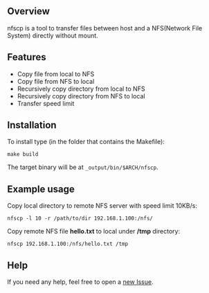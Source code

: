 ## Overview

nfscp is a tool to transfer files between host and a NFS(Network File System) directly without mount.

## Features

- Copy file from local to NFS
- Copy file from NFS to local
- Recursively copy directory from local to NFS
- Recursively copy directory from NFS to local
- Transfer speed limit

## Installation

To install type (in the folder that contains the Makefile):

```
make build
```

The target binary will be at `_output/bin/$ARCH/nfscp`.

## Example usage

Copy local directory to remote NFS server with speed limit 10KB/s:

```
nfscp -l 10 -r /path/to/dir 192.168.1.100:/nfs/
```

Copy remote NFS file **hello.txt** to local under **/tmp** directory:

```
nfscp 192.168.1.100:/nfs/hello.txt /tmp
```

## Help

If you need any help, feel free to open a [new Issue](https://github.com/zhengtianbao/nfscp/issues/new).
